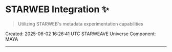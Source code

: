 # STARWEB Integration ✨

> Utilizing STARWEB's metadata experimentation capabilities

Created: 2025-06-02 16:26:41 UTC
STARWEAVE Universe Component: MAYA

---


